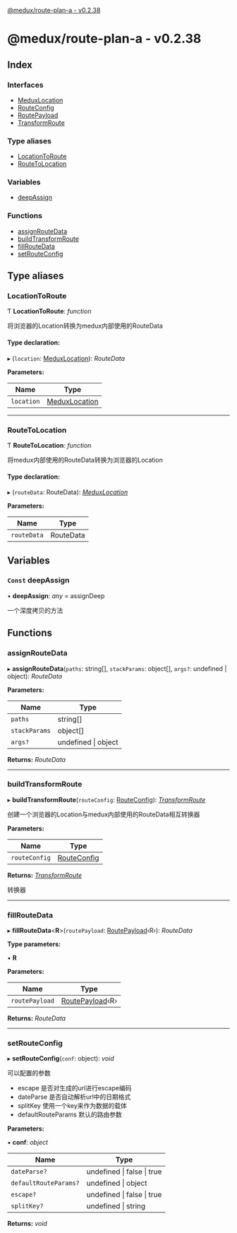[@medux/route-plan-a - v0.2.38](README.md)

# @medux/route-plan-a - v0.2.38

## Index

### Interfaces

* [MeduxLocation](interfaces/meduxlocation.md)
* [RouteConfig](interfaces/routeconfig.md)
* [RoutePayload](interfaces/routepayload.md)
* [TransformRoute](interfaces/transformroute.md)

### Type aliases

* [LocationToRoute](README.md#locationtoroute)
* [RouteToLocation](README.md#routetolocation)

### Variables

* [deepAssign](README.md#const-deepassign)

### Functions

* [assignRouteData](README.md#assignroutedata)
* [buildTransformRoute](README.md#buildtransformroute)
* [fillRouteData](README.md#fillroutedata)
* [setRouteConfig](README.md#setrouteconfig)

## Type aliases

###  LocationToRoute

Ƭ **LocationToRoute**: *function*

将浏览器的Location转换为medux内部使用的RouteData

#### Type declaration:

▸ (`location`: [MeduxLocation](interfaces/meduxlocation.md)): *RouteData*

**Parameters:**

Name | Type |
------ | ------ |
`location` | [MeduxLocation](interfaces/meduxlocation.md) |

___

###  RouteToLocation

Ƭ **RouteToLocation**: *function*

将medux内部使用的RouteData转换为浏览器的Location

#### Type declaration:

▸ (`routeData`: RouteData): *[MeduxLocation](interfaces/meduxlocation.md)*

**Parameters:**

Name | Type |
------ | ------ |
`routeData` | RouteData |

## Variables

### `Const` deepAssign

• **deepAssign**: *any* = assignDeep

一个深度拷贝的方法

## Functions

###  assignRouteData

▸ **assignRouteData**(`paths`: string[], `stackParams`: object[], `args?`: undefined | object): *RouteData*

**Parameters:**

Name | Type |
------ | ------ |
`paths` | string[] |
`stackParams` | object[] |
`args?` | undefined &#124; object |

**Returns:** *RouteData*

___

###  buildTransformRoute

▸ **buildTransformRoute**(`routeConfig`: [RouteConfig](interfaces/routeconfig.md)): *[TransformRoute](interfaces/transformroute.md)*

创建一个浏览器的Location与medux内部使用的RouteData相互转换器

**Parameters:**

Name | Type |
------ | ------ |
`routeConfig` | [RouteConfig](interfaces/routeconfig.md) |

**Returns:** *[TransformRoute](interfaces/transformroute.md)*

转换器

___

###  fillRouteData

▸ **fillRouteData**<**R**>(`routePayload`: [RoutePayload](interfaces/routepayload.md)‹R›): *RouteData*

**Type parameters:**

▪ **R**

**Parameters:**

Name | Type |
------ | ------ |
`routePayload` | [RoutePayload](interfaces/routepayload.md)‹R› |

**Returns:** *RouteData*

___

###  setRouteConfig

▸ **setRouteConfig**(`conf`: object): *void*

可以配置的参数
- escape 是否对生成的url进行escape编码
- dateParse 是否自动解析url中的日期格式
- splitKey 使用一个key来作为数据的载体
- defaultRouteParams 默认的路由参数

**Parameters:**

▪ **conf**: *object*

Name | Type |
------ | ------ |
`dateParse?` | undefined &#124; false &#124; true |
`defaultRouteParams?` | undefined &#124; object |
`escape?` | undefined &#124; false &#124; true |
`splitKey?` | undefined &#124; string |

**Returns:** *void*
